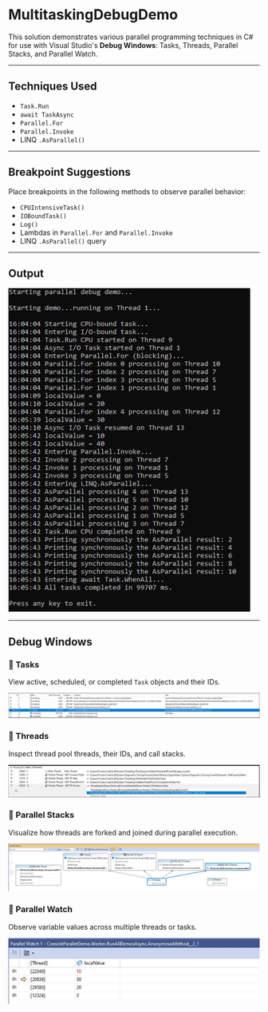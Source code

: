# MultitaskingDebugDemo

This solution demonstrates various parallel programming techniques in C# for use with Visual Studio's **Debug Windows**: Tasks, Threads, Parallel Stacks, and Parallel Watch.

---

## Techniques Used

- `Task.Run`
- `await TaskAsync`
- `Parallel.For`
- `Parallel.Invoke`
- LINQ `.AsParallel()`

---

## Breakpoint Suggestions

Place breakpoints in the following methods to observe parallel behavior:

- `CPUIntensiveTask()`
- `IOBoundTask()`
- `Log()`
- Lambdas in `Parallel.For` and `Parallel.Invoke`
- LINQ `.AsParallel()` query

---

## Output
![Tasks Window](Documentation/Images/CommandWindow.JPG)

---

## Debug Windows

### 🔹 Tasks
View active, scheduled, or completed `Task` objects and their IDs.

![Tasks Window](Documentation/Images/TasksWindow.JPG)

### 🔹 Threads
Inspect thread pool threads, their IDs, and call stacks.

![Threads Window](Documentation/Images/ThreadsWindow.JPG)

### 🔹 Parallel Stacks
Visualize how threads are forked and joined during parallel execution.

![Parallel Stacks](Documentation/Images/ParallelStack.JPG)

### 🔹 Parallel Watch
Observe variable values across multiple threads or tasks.

![Parallel Watch](Documentation/Images/ParallelWatch.JPG)
